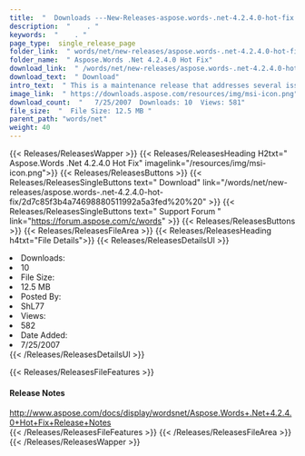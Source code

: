 ```yaml
---
title:  "  Downloads ---New-Releases-aspose.words-.net-4.2.4.0-hot-fix . " 
description:  "    . " 
keywords:  "    . " 
page_type:  single_release_page
folder_link:  " words/net/new-releases/aspose.words-.net-4.2.4.0-hot-fix/"
folder_name:  " Aspose.Words .Net 4.2.4.0 Hot Fix"
download_link:  " /words/net/new-releases/aspose.words-.net-4.2.4.0-hot-fix/2d7c85f3b4a74698880511992a5a3fed"
download_text:  " Download"
intro_text:  " This is a maintenance release that addresses several issues reported by Aspose.W..."
image_link:  " https://downloads.aspose.com/resources/img/msi-icon.png"
download_count:  "   7/25/2007  Downloads: 10  Views: 581"
file_size:  "  File Size: 12.5 MB "
parent_path: "words/net"
weight: 40 
---
```


{{< Releases/ReleasesWapper >}}
  {{< Releases/ReleasesHeading H2txt=" Aspose.Words .Net 4.2.4.0 Hot Fix" imagelink="/resources/img/msi-icon.png">}}
  {{< Releases/ReleasesButtons >}}
    {{< Releases/ReleasesSingleButtons text=" Download" link="/words/net/new-releases/aspose.words-.net-4.2.4.0-hot-fix/2d7c85f3b4a74698880511992a5a3fed%20%20" >}}
    {{< Releases/ReleasesSingleButtons text=" Support Forum " link="https://forum.aspose.com/c/words" >}}
  {{< Releases/ReleasesButtons >}}
  {{< Releases/ReleasesFileArea >}}
    {{< Releases/ReleasesHeading h4txt="File Details">}}
    {{< Releases/ReleasesDetailsUl >}}
             <li>Downloads:</li><li>10</li><li>File Size:</li><li>12.5 MB</li><li>Posted By:</li><li>ShL77</li><li>Views:</li><li>582</li><li>Date Added:</li><li>7/25/2007</li>
    {{< /Releases/ReleasesDetailsUl >}}

  {{< Releases/ReleasesFileFeatures >}}
      <h4>Release Notes</h4><div><a href="http://www.aspose.com/docs/display/wordsnet/Aspose.Words+.Net+4.2.4.0+Hot+Fix+Release+Notes">http://www.aspose.com/docs/display/wordsnet/Aspose.Words+.Net+4.2.4.0+Hot+Fix+Release+Notes</a></div>
  {{< /Releases/ReleasesFileFeatures >}}
 {{< /Releases/ReleasesFileArea >}}
{{< /Releases/ReleasesWapper >}}


